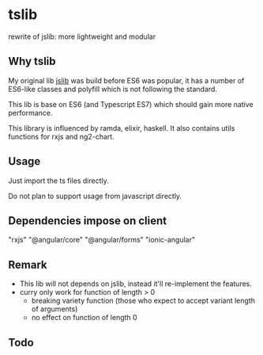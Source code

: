 # tslib
rewrite of jslib:
more lightweight and modular

## Why tslib
My original lib [jslib](https://github.com/beenotung/jslib) was build before ES6 was popular, it has a number of ES6-like classes and polyfill which is not following the standard.

This lib is base on ES6 (and Typescript ES7) which should gain more native performance.

This library is influenced by ramda, elixir, haskell.
It also contains utils functions for rxjs and ng2-chart.

## Usage
Just import the ts files directly.

Do not plan to support usage from javascript directly.

## Dependencies impose on client
<dep> "rxjs"
<dep> "@angular/core"
<dep> "@angular/forms"
<dep> "ionic-angular"

## Remark
 - This lib will not depends on jslib, instead it'll re-implement the features.
 - curry only work for function of length > 0
   - breaking variety function (those who expect to accept variant length of arguments)
   - no effect on function of length 0

## Todo
